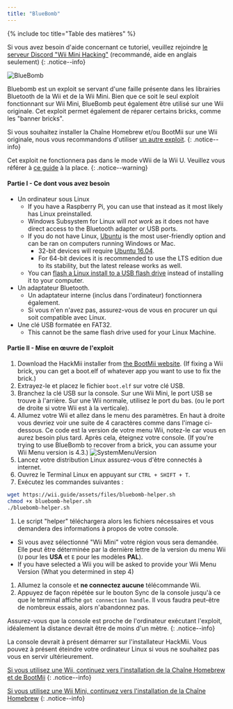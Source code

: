 ```yaml
---
title: "BlueBomb"
---
```


{% include toc title="Table des matières" %}

Si vous avez besoin d'aide concernant ce tutoriel, veuillez rejoindre [le serveur Discord "Wii Mini Hacking"](https://discord.gg/6ryxnkS) (recommandé, aide en anglais seulement)
{: .notice--info}

![BlueBomb](/images/bluebomb.png)

Bluebomb est un exploit se servant d'une faille présente dans les librairies Bluetooth de la Wii et de la Wii Mini. Bien que ce soit le seul exploit fonctionnant sur Wii Mini, BlueBomb peut également être utilisé sur une Wii originale. Cet exploit permet également de réparer certains bricks, comme les "banner bricks".

Si vous souhaitez installer la Chaîne Homebrew et/ou BootMii sur une Wii originale, nous vous recommandons d'utiliser [un autre exploit](/get-started).
{: .notice--info}

Cet exploit ne fonctionnera pas dans le mode vWii de la Wii U. Veuillez vous référer à [ce guide](https://wiiuguide.xyz/#/vwii-modding) à la place.
{: .notice--warning}

#### Partie I - Ce dont vous avez besoin
- Un ordinateur sous Linux
  - If you have a Raspberry Pi, you can use that instead as it most likely has Linux preinstalled.
  - Windows Subsystem for Linux will *not work* as it does not have direct access to the Bluetooth adapter or USB ports.
  - If you do not have Linux, [Ubuntu](https://ubuntu.com/download/desktop) is the most user-friendly option and can be ran on computers running Windows or Mac.
    - 32-bit devices will require [Ubuntu 16.04](http://releases.ubuntu.com/16.04/).
    - For 64-bit devices it is recommended to use the LTS edition due to its stability, but the latest release works as well.
  - You can [flash a Linux install to a USB flash drive](https://ubuntu.com/tutorials/tutorial-create-a-usb-stick-on-windows#1-overview) instead of installing it to your computer.
- Un adaptateur Bluetooth.
  - Un adaptateur interne (inclus dans l'ordinateur) fonctionnera également.
  - Si vous n'en n'avez pas, assurez-vous de vous en procurer un qui soit compatible avec Linux.
- Une clé USB formatée en FAT32.
  - This cannot be the same flash drive used for your Linux Machine.

#### Partie II - Mise en œuvre de l'exploit
1. Download the HackMii installer from [the BootMii website](https://bootmii.org/download/). (If fixing a Wii brick, you can get a boot.elf of whatever app you want to use to fix the brick.)
1. Extrayez-le et placez le fichier `boot.elf` sur votre clé USB.
1. Branchez la clé USB sur la console. Sur une Wii Mini, le port USB se trouve à l'arrière. Sur une Wii normale, utilisez le port du bas. (ou le port de droite si votre Wii est à la verticale).
1. Allumez votre Wii et allez dans le menu des paramètres. En haut à droite vous devriez voir une suite de 4 caractères comme dans l'image ci-dessous. Ce code est la version de votre menu Wii, notez-le car vous en aurez besoin plus tard. Après cela, éteignez votre console. (If you're trying to use BlueBomb to recover from a brick, you can assume your Wii Menu version is 4.3.) ![SystemMenuVersion](/images/Wii/SystemMenuVersion.png)
1. Lancez votre distribution Linux assurez-vous d'être connectés à internet.
1. Ouvrez le Terminal Linux en appuyant sur `CTRL + SHIFT + T`.
1. Exécutez les commandes suivantes :
```bash
wget https://wii.guide/assets/files/bluebomb-helper.sh
chmod +x bluebomb-helper.sh
./bluebomb-helper.sh
```
1. Le script "helper" téléchargera alors les fichiers nécessaires et vous demandera des informations à propos de votre console.
  - Si vous avez sélectionné "Wii Mini" votre région vous sera demandée. Elle peut être déterminée par la dernière lettre de la version du menu Wii (`U` pour les **USA** et `E` pour les modèles **PAL**).
  - If you have selected a Wii you will be asked to provide your Wii Menu Version (What you determined in step 4)
1. Allumez la console et **ne connectez aucune** télécommande Wii.
1. Appuyez de façon répétée sur le bouton Sync de la console jusqu'à ce que le terminal affiche `got connection handle`. Il vous faudra peut-être de nombreux essais, alors n'abandonnez pas.

Assurez-vous que la console est proche de l'ordinateur exécutant l'exploit, idéalement la distance devrait être de moins d'un mètre.
{: .notice--info}

La console devrait à présent démarrer sur l'installateur HackMii. Vous pouvez à présent éteindre votre ordinateur Linux si vous ne souhaitez pas vous en servir ultérieurement.

[Si vous utilisez une Wii, continuez vers l'installation de la Chaîne Homebrew et de BootMii](hbc)
{: .notice--info}

[Si vous utilisez une Wii Mini, continuez vers l'installation de la Chaîne Homebrew](hbc-mini)
{: .notice--info}
